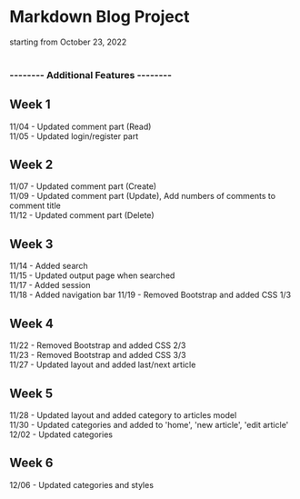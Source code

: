 # Markdown Blog Project

starting from October 23, 2022
<br/><br/>


### -------- Additional Features -------- 

## Week 1
11/04 - Updated comment part (Read)<br/>
11/05 - Updated login/register part<br/>

## Week 2
11/07 - Updated comment part (Create)<br/>
11/09 - Updated comment part (Update), Add numbers of comments to comment title<br/>
11/12 - Updated comment part (Delete)<br/>

## Week 3
11/14 - Added search<br/>
11/15 - Updated output page when searched<br/>
11/17 - Added session<br/>
11/18 - Added navigation bar
11/19 - Removed Bootstrap and added CSS 1/3 <br/>

## Week 4
11/22 - Removed Bootstrap and added CSS 2/3 <br/>
11/23 - Removed Bootstrap and added CSS 3/3 <br/>
11/27 - Updated layout and added last/next article<br/>

## Week 5
11/28 - Updated layout and added category to articles model<br/>
11/30 - Updated categories and added to 'home', 'new article', 'edit article'<br/>
12/02 - Updated categories<br/>

## Week 6
12/06 - Updated categories and styles<br/>
